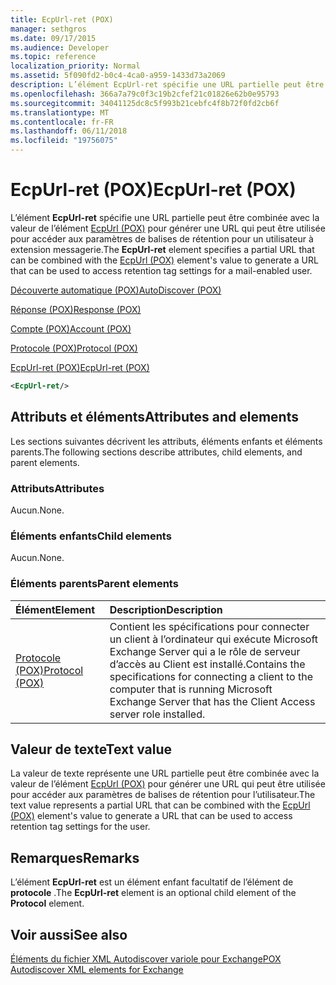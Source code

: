 ```yaml
---
title: EcpUrl-ret (POX)
manager: sethgros
ms.date: 09/17/2015
ms.audience: Developer
ms.topic: reference
localization_priority: Normal
ms.assetid: 5f090fd2-b0c4-4ca0-a959-1433d73a2069
description: L’élément EcpUrl-ret spécifie une URL partielle peut être combinée avec la valeur de l’élément EcpUrl (POX) pour générer une URL qui peut être utilisée pour accéder aux paramètres de balises de rétention pour un utilisateur à extension messagerie.
ms.openlocfilehash: 366a7a79c0f3c19b2cfef21c01826e62b0e95793
ms.sourcegitcommit: 34041125dc8c5f993b21cebfc4f8b72f0fd2cb6f
ms.translationtype: MT
ms.contentlocale: fr-FR
ms.lasthandoff: 06/11/2018
ms.locfileid: "19756075"
---
```

# <a name="ecpurl-ret-pox"></a><span data-ttu-id="4574d-103">EcpUrl-ret (POX)</span><span class="sxs-lookup"><span data-stu-id="4574d-103">EcpUrl-ret (POX)</span></span>

<span data-ttu-id="4574d-104">L’élément **EcpUrl-ret** spécifie une URL partielle peut être combinée avec la valeur de l’élément [EcpUrl (POX)](ecpurl-pox.md) pour générer une URL qui peut être utilisée pour accéder aux paramètres de balises de rétention pour un utilisateur à extension messagerie.</span><span class="sxs-lookup"><span data-stu-id="4574d-104">The **EcpUrl-ret** element specifies a partial URL that can be combined with the [EcpUrl (POX)](ecpurl-pox.md) element's value to generate a URL that can be used to access retention tag settings for a mail-enabled user.</span></span> 
  
[<span data-ttu-id="4574d-105">Découverte automatique (POX)</span><span class="sxs-lookup"><span data-stu-id="4574d-105">AutoDiscover (POX)</span></span>](autodiscover-pox.md)
  
[<span data-ttu-id="4574d-106">Réponse (POX)</span><span class="sxs-lookup"><span data-stu-id="4574d-106">Response (POX)</span></span>](response-pox.md)
  
[<span data-ttu-id="4574d-107">Compte (POX)</span><span class="sxs-lookup"><span data-stu-id="4574d-107">Account (POX)</span></span>](account-pox.md)
  
[<span data-ttu-id="4574d-108">Protocole (POX)</span><span class="sxs-lookup"><span data-stu-id="4574d-108">Protocol (POX)</span></span>](protocol-pox.md)
  
[<span data-ttu-id="4574d-109">EcpUrl-ret (POX)</span><span class="sxs-lookup"><span data-stu-id="4574d-109">EcpUrl-ret (POX)</span></span>](ecpurl-ret-pox.md)
  
```XML
<EcpUrl-ret/>
```

## <a name="attributes-and-elements"></a><span data-ttu-id="4574d-110">Attributs et éléments</span><span class="sxs-lookup"><span data-stu-id="4574d-110">Attributes and elements</span></span>

<span data-ttu-id="4574d-111">Les sections suivantes décrivent les attributs, éléments enfants et éléments parents.</span><span class="sxs-lookup"><span data-stu-id="4574d-111">The following sections describe attributes, child elements, and parent elements.</span></span>
  
### <a name="attributes"></a><span data-ttu-id="4574d-112">Attributs</span><span class="sxs-lookup"><span data-stu-id="4574d-112">Attributes</span></span>

<span data-ttu-id="4574d-113">Aucun.</span><span class="sxs-lookup"><span data-stu-id="4574d-113">None.</span></span>
  
### <a name="child-elements"></a><span data-ttu-id="4574d-114">Éléments enfants</span><span class="sxs-lookup"><span data-stu-id="4574d-114">Child elements</span></span>

<span data-ttu-id="4574d-115">Aucun.</span><span class="sxs-lookup"><span data-stu-id="4574d-115">None.</span></span>
  
### <a name="parent-elements"></a><span data-ttu-id="4574d-116">Éléments parents</span><span class="sxs-lookup"><span data-stu-id="4574d-116">Parent elements</span></span>

|<span data-ttu-id="4574d-117">**Élément**</span><span class="sxs-lookup"><span data-stu-id="4574d-117">**Element**</span></span>|<span data-ttu-id="4574d-118">**Description**</span><span class="sxs-lookup"><span data-stu-id="4574d-118">**Description**</span></span>|
|:-----|:-----|
|[<span data-ttu-id="4574d-119">Protocole (POX)</span><span class="sxs-lookup"><span data-stu-id="4574d-119">Protocol (POX)</span></span>](protocol-pox.md) <br/> |<span data-ttu-id="4574d-120">Contient les spécifications pour connecter un client à l’ordinateur qui exécute Microsoft Exchange Server qui a le rôle de serveur d’accès au Client est installé.</span><span class="sxs-lookup"><span data-stu-id="4574d-120">Contains the specifications for connecting a client to the computer that is running Microsoft Exchange Server that has the Client Access server role installed.</span></span>  <br/> |
   
## <a name="text-value"></a><span data-ttu-id="4574d-121">Valeur de texte</span><span class="sxs-lookup"><span data-stu-id="4574d-121">Text value</span></span>

<span data-ttu-id="4574d-122">La valeur de texte représente une URL partielle peut être combinée avec la valeur de l’élément [EcpUrl (POX)](ecpurl-pox.md) pour générer une URL qui peut être utilisée pour accéder aux paramètres de balises de rétention pour l’utilisateur.</span><span class="sxs-lookup"><span data-stu-id="4574d-122">The text value represents a partial URL that can be combined with the [EcpUrl (POX)](ecpurl-pox.md) element's value to generate a URL that can be used to access retention tag settings for the user.</span></span> 
  
## <a name="remarks"></a><span data-ttu-id="4574d-123">Remarques</span><span class="sxs-lookup"><span data-stu-id="4574d-123">Remarks</span></span>

<span data-ttu-id="4574d-124">L’élément **EcpUrl-ret** est un élément enfant facultatif de l’élément de **protocole** .</span><span class="sxs-lookup"><span data-stu-id="4574d-124">The **EcpUrl-ret** element is an optional child element of the **Protocol** element.</span></span> 
  
## <a name="see-also"></a><span data-ttu-id="4574d-125">Voir aussi</span><span class="sxs-lookup"><span data-stu-id="4574d-125">See also</span></span>



[<span data-ttu-id="4574d-126">Éléments du fichier XML Autodiscover variole pour Exchange</span><span class="sxs-lookup"><span data-stu-id="4574d-126">POX Autodiscover XML elements for Exchange</span></span>](pox-autodiscover-xml-elements-for-exchange.md)

